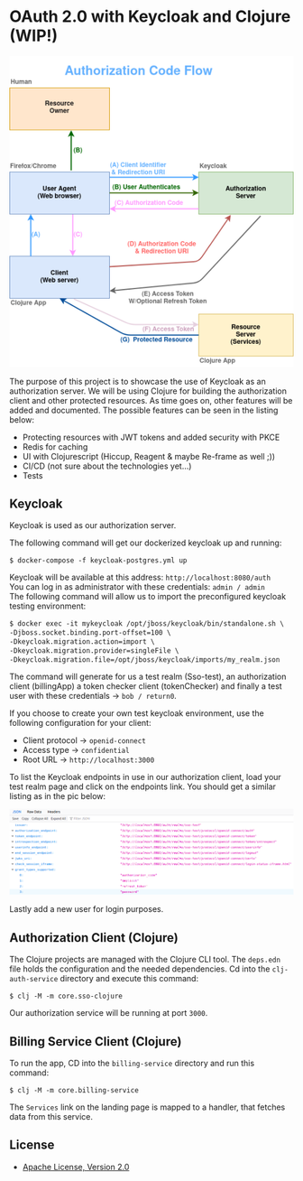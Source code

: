 # OAuth 2.0 with Keycloak and Clojure (WIP!)

![Authorization Code Flow image](images/authorization_code_flow.png)

The purpose of this project is to showcase the use of Keycloak as an authorization server. We will be using Clojure for building the authorization client and other protected resources.
As time goes on, other features will be added and documented. The possible features can be seen in the listing below:

* Protecting resources with JWT tokens and added security with PKCE
* Redis for caching
* UI with Clojurescript (Hiccup, Reagent & maybe Re-frame as well ;))
* CI/CD (not sure about the technologies yet...)
* Tests

## Keycloak

Keycloak is used as our authorization server.

The following command will get our dockerized keycloak up and running:
```
$ docker-compose -f keycloak-postgres.yml up
```
Keycloak will be available at this address: `http://localhost:8080/auth`  
You can log in as administrator with these credentials: `admin / admin`   
The following command will allow us to import the preconfigured keycloak testing environment:
```
$ docker exec -it mykeycloak /opt/jboss/keycloak/bin/standalone.sh \
-Djboss.socket.binding.port-offset=100 \
-Dkeycloak.migration.action=import \
-Dkeycloak.migration.provider=singleFile \
-Dkeycloak.migration.file=/opt/jboss/keycloak/imports/my_realm.json
```
The command will generate for us a test realm (Sso-test), an authorization client (billingApp) a token checker client (tokenChecker) and finally a test user with these credentials -> `bob / return0`.

If you choose to create your own test keycloak environment, use the following configuration for your client:
* Client protocol -> `openid-connect`
* Access type -> `confidential`
* Root URL -> `http://localhost:3000`

To list the Keycloak endpoints in use in our authorization client, load your test realm page and click on the endpoints link. You should get a similar listing as in the pic below:

![Openid-configuration image](images/openid-configuration.png)

Lastly add a new user for login purposes.

## Authorization Client (Clojure)
The Clojure projects are managed with the Clojure CLI tool. The `deps.edn` file holds the configuration and the needed dependencies.
Cd into the `clj-auth-service` directory and execute this command:
```
$ clj -M -m core.sso-clojure
```
Our authorization service will be running at port `3000`.

## Billing Service Client (Clojure)
To run the app, CD into the `billing-service` directory and run this command:
```
$ clj -M -m core.billing-service
```

The `Services` link on the landing page is mapped to a handler, that fetches data from this service.

## License

* [Apache License, Version 2.0](https://www.apache.org/licenses/LICENSE-2.0)
